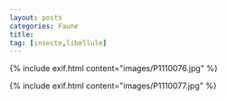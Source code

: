 ```yaml
---
layout: posts
categories: Faune
title: 
tag: [insecte,libellule]
---
```

{% include exif.html content="images/P1110076.jpg" %}

{% include exif.html content="images/P1110077.jpg" %}